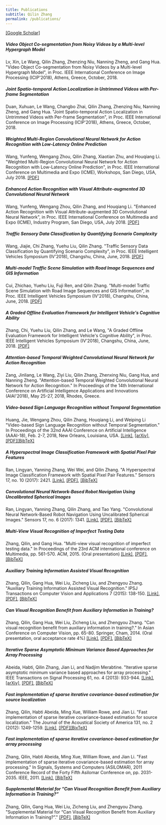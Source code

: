 ```yaml
---
title: Publications
subtitle: Qilin Zhang
permalink: /publications/
---
```



[[Google Scholar]](https://scholar.google.com/citations?hl=en&user=q_dBKjoAAAAJ&view_op=list_works&sortby=pubdate)


##### Video Object Co-segmentation from Noisy Videos by a Multi-level Hypergraph Model
Lv, Xin, Le Wang, Qilin Zhang, Zhenzing Niu, Nanning Zheng, and Gang Hua. "Video Object Co-segmentation from Noisy Videos by a Multi-level Hypergraph Model", in Proc. IEEE International Conference on Image Processing (ICIP'2018), Athens, Greece, October, 2018.

##### Joint Spatio-temporal Action Localization in Untrimmed Videos with Per-frame Segmentation
Duan, Xuhuan, Le Wang, Changbo Zhai, Qilin Zhang, Zhenzing Niu, Nanning Zheng, and Gang Hua. "Joint Spatio-temporal Action Localization in Untrimmed Videos with Per-frame Segmentation", in Proc. IEEE International Conference on Image Processing (ICIP'2018), Athens, Greece, October, 2018.

##### Weighted Multi-Region Convolutional Neural Network for Action Recognition with Low-Latency Online Prediction
Wang, Yunfeng, Wengang Zhou, Qilin Zhang, Xiaotian Zhu, and Houqiang Li. "Weighted Multi-Region Convolutional Neural Network for Action Recognition with Low-Latency Online Prediction", in Proc. IEEE International Conference on Multimedia and Expo (ICME), Workshops, San Diego, USA, July 2018. [[PDF]](https://qilin-zhang.github.io/_pages/pdfs/Weighted_Multi-region_Convolutional_Neural_Network_for_Action_Recognition_with_Low-latency_Online_Prediction.pdf?raw=true)

##### Enhanced Action Recognition with Visual Attribute-augmented 3D Convolutional Neural Network
Wang, Yunfeng, Wengang Zhou, Qilin Zhang, and Houqiang Li. "Enhanced Action Recognition with Visual Attribute-augmented 3D Convolutional Neural Network", in Proc. IEEE International Conference on Multimedia and Expo (ICME), Industry Program, San Diego, USA, July 2018. [[PDF]](https://qilin-zhang.github.io/_pages/pdfs/Enhanced_Action_Recognition_with_Visual_Attribute-augmented_3D_Convolutional_Neural_Network.pdf?raw=true) 

##### Traffic Sensory Data Classification by Quantifying Scenario Complexity
Wang, Jiajie, Chi Zhang, Yuehu Liu, Qilin Zhang. "Traffic Sensory Data Classification by Quantifying Scenario Complexity", in Proc. IEEE Intelligent Vehicles Symposium (IV'2018), Changshu, China, June, 2018. [[PDF]](https://qilin-zhang.github.io/_pages/pdfs/Traffic_Sensory_Data_Classification_by_Quantifying_Scenario_Complexity.pdf?raw=true)

##### Multi-model Traffic Scene Simulation with Road Image Sequences and GIS Information
Cui, Zhichao, Yuehu Liu, Fuji Ren, and Qilin Zhang. "Multi-model Traffic Scene Simulation with Road Image Sequences and GIS Information", in Proc. IEEE Intelligent Vehicles Symposium (IV'2018), Changshu, China, June, 2018. [[PDF]](https://qilin-zhang.github.io/_pages/pdfs/Multi-model_Traffic_Scene_Simulation_with_Road_Image_Sequences_and_GIS_Information.pdf?raw=true)

##### A Graded Offline Evaluation Framework for Intelligent Vehicle's Cognitive Ability
Zhang, Chi, Yuehu Liu, Qilin Zhang, and Le Wang, "A Graded Offline Evaluation Framework for Intelligent Vehicle's Cognitive Ability", in Proc. IEEE Intelligent Vehicles Symposium (IV'2018), Changshu, China, June, 2018. [[PDF]](https://qilin-zhang.github.io/_pages/pdfs/A_Graded_Offline_Evaluation_Framework_for_Intelligent_Vehicle’s_Cognitive_Ability.pdf?raw=true)

##### Attention-based Temporal Weighted Convolutional Neural Network for Action Recognition
Zang, Jinliang, Le Wang, Ziyi Liu, Qilin Zhang, Zhenxing Niu, Gang Hua, and Nanning Zheng. "Attention-based Temporal Weighted Convolutional Neural Network for Action Recognition." In Proceedings of the 14th International Conference on Artificial Intelligence Applications and Innovations (AIAI'2018), May 25-27, 2018, Rhodes, Greece.


##### Video-based Sign Language Recognition without Temporal Segmentation
Huang, Jie, Wengang Zhou, Qilin Zhang, Houqiang Li, and Weiping Li "Video-based Sign Language Recognition without Temporal Segmentation." In Proceedings of the 32nd AAAI Conference on Artificial Intelligence (AAAI-18), Feb. 2-7, 2018, New Orleans, Louisiana, USA. [[Link]](https://www.aaai.org/ocs/index.php/AAAI/AAAI18/paper/view/17137), [[arXiv]](https://arxiv.org/abs/1801.10111), [[PDF]](https://qilin-zhang.github.io/_pages/pdfs/VideobasedSignLanguageRecognitionwithoutTemporalSegmentation.pdf?raw=true)[[BibTeX]](https://qilin-zhang.github.io/_pages/bibtexs/huang2018video.txt?raw=true)

##### A Hyperspectral Image Classification Framework with Spatial Pixel Pair Features
Ran, Lingyan, Yanning Zhang, Wei Wei, and Qilin Zhang. "A Hyperspectral Image Classification Framework with Spatial Pixel Pair Features." Sensors 17, no. 10 (2017): 2421. [[Link]](http://www.mdpi.com/1424-8220/17/10/2421), [[PDF]](https://qilin-zhang.github.io/_pages/pdfs/sensors-17-02421.pdf?raw=true), [[BibTeX]](https://qilin-zhang.github.io/_pages/bibtexs/ran2017hyperspectral.txt?raw=true)

##### Convolutional Neural Network-Based Robot Navigation Using Uncalibrated Spherical Images
Ran, Lingyan, Yanning Zhang, Qilin Zhang, and Tao Yang. "Convolutional Neural Network-Based Robot Navigation Using Uncalibrated Spherical Images." Sensors 17, no. 6 (2017): 1341. [[Link]](http://www.mdpi.com/1424-8220/17/6/1341/htm), [[PDF]](https://qilin-zhang.github.io/_pages/pdfs/sensors-17-01341.pdf?raw=true), [[BibTeX]](https://qilin-zhang.github.io/_pages/bibtexs/ran2017convolutional.txt?raw=true)

##### Multi-View Visual Recognition of Imperfect Testing Data
Zhang, Qilin, and Gang Hua. "Multi-view visual recognition of imperfect testing data." In Proceedings of the 23rd ACM international conference on Multimedia, pp. 561-570. ACM, 2015. (Oral presentation) [[Link]](http://dl.acm.org/citation.cfm?id=2806224), [[PDF]](https://qilin-zhang.github.io/_pages/pdfs/zhang2015multi.pdf?raw=true), [[BibTeX]](https://qilin-zhang.github.io/_pages/bibtexs/zhang2015multi.txt?raw=true)

##### Auxiliary Training Information Assisted Visual Recognition
Zhang, Qilin, Gang Hua, Wei Liu, Zicheng Liu, and Zhengyou Zhang. "Auxiliary Training Information Assisted Visual Recognition." IPSJ Transactions on Computer Vision and Applications 7 (2015): 138-150. [[Link]](http://doi.org/10.2197/ipsjtcva.7.138), [[PDF]](https://qilin-zhang.github.io/_pages/pdfs/zhang2015auxiliary.pdf?raw=true), [[BibTeX]](https://qilin-zhang.github.io/_pages/bibtexs/zhang2015auxiliary.txt?raw=true)

##### Can Visual Recognition Benefit from Auxiliary Information in Training?
Zhang, Qilin, Gang Hua, Wei Liu, Zicheng Liu, and Zhengyou Zhang. "Can visual recognition benefit from auxiliary information in training?." In Asian Conference on Computer Vision, pp. 65-80. Springer, Cham, 2014. (Oral presentation, oral acceptance rate 4%) [[Link]](http://doi.org/10.1007/978-3-319-16865-4_5), [[PDF]](https://qilin-zhang.github.io/_pages/pdfs/zhang2015can.pdf?raw=true), [[BibTeX]](https://qilin-zhang.github.io/_pages/bibtexs/zhang2015can.txt?raw=true)

##### Iterative Sparse Asymptotic Minimum Variance Based Approaches for Array Processing
Abeida, Habti, Qilin Zhang, Jian Li, and Nadjim Merabtine. "Iterative sparse asymptotic minimum variance based approaches for array processing." IEEE Transactions on Signal Processing 61, no. 4 (2013): 933-944. [[Link]](http://dx.doi.org/10.1109/TSP.2012.2231676), [[arXiv]](https://arxiv.org/abs/1802.03070), [[PDF]](https://qilin-zhang.github.io/_pages/pdfs/SAMVpaper.pdf?raw=true), [[BibTeX]](https://qilin-zhang.github.io/_pages/bibtexs/abeida2013iterative.txt?raw=true)

##### Fast implementation of sparse iterative covariance-based estimation for source localization
Zhang, Qilin, Habti Abeida, Ming Xue, William Rowe, and Jian Li. "Fast implementation of sparse iterative covariance-based estimation for source localization." The Journal of the Acoustical Society of America 131, no. 2 (2012): 1249-1259. [[Link]](http://dx.doi.org/10.1121/1.3672656), [[PDF]](https://qilin-zhang.github.io/_pages/pdfs/Fast_implementation_of_sparse_iterative_covariance-based_estimation_for_source_localization.pdf?raw=true)[[BixTeX]](https://qilin-zhang.github.io/_pages/bibtexs/zhang2012fast.txt?raw=true)

##### Fast implementation of sparse iterative covariance-based estimation for array processing
Zhang, Qilin, Habti Abeida, Ming Xue, William Rowe, and Jian Li. "Fast implementation of sparse iterative covariance-based estimation for array processing." In Signals, Systems and Computers (ASILOMAR), 2011 Conference Record of the Forty Fifth Asilomar Conference on, pp. 2031-2035. IEEE, 2011. [[Link]](http://dx.doi.org/10.1109/ACSSC.2011.6190383), [[BibTeX]](https://qilin-zhang.github.io/_pages/bibtexs/zhang2011fast.txt?raw=true)

##### Supplemental Material for “Can Visual Recognition Benefit from Auxiliary Information in Training?”
Zhang, Qilin, Gang Hua, Wei Liu, Zicheng Liu, and Zhengyou Zhang. "Supplemental Material for “Can Visual Recognition Benefit from Auxiliary Information in Training?”." [[PDF]](http://www.ee.columbia.edu/~wliu/ACCV14_supmaterial.pdf), [[BibTeX]](https://qilin-zhang.github.io/_pages/bibtexs/zhangsupplemental.txt?raw=true)
